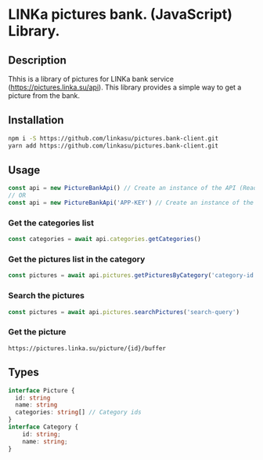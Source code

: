 # LINKa pictures bank. (JavaScript) Library.

## Description
Thhis is a library of pictures for LINKa bank service (https://pictures.linka.su/api). This library provides a simple way to get a picture from the bank.

## Installation
```bash
npm i -S https://github.com/linkasu/pictures.bank-client.git
yarn add https://github.com/linkasu/pictures.bank-client.git
```
## Usage
```typescript
const api = new PictureBankApi() // Create an instance of the API (Read access)
// OR
const api = new PictureBankApi('APP-KEY') // Create an instance of the API (Wite access)
```
### Get the categories list
```typescript
const categories = await api.categories.getCategories()
```
### Get the pictures list in the category
```typescript
const pictures = await api.pictures.getPicturesByCategory('category-id')
```
### Search the pictures
```typescript
const pictures = await api.pictures.searchPictures('search-query')
```
### Get the picture
```
https://pictures.linka.su/picture/{id}/buffer
```

## Types
```typescript  
interface Picture {
  id: string
  name: string
  categories: string[] // Category ids
}
interface Category {
    id: string;
    name: string;
}
```